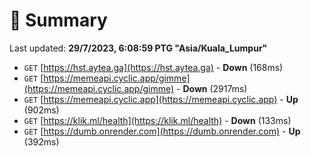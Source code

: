 # 📖 Summary
Last updated: **29/7/2023, 6:08:59 PTG "Asia/Kuala_Lumpur"**

- `GET` [https://hst.aytea.ga](https://hst.aytea.ga) - **Down** (168ms)
- `GET` [https://memeapi.cyclic.app/gimme](https://memeapi.cyclic.app/gimme) - **Down** (2917ms)
- `GET` [https://memeapi.cyclic.app](https://memeapi.cyclic.app) - **Up** (902ms)
- `GET` [https://klik.ml/health](https://klik.ml/health) - **Down** (133ms)
- `GET` [https://dumb.onrender.com](https://dumb.onrender.com) - **Up** (392ms)
